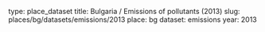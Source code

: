 type: place_dataset
title: Bulgaria / Emissions of pollutants (2013)
slug: places/bg/datasets/emissions/2013
place: bg
dataset: emissions
year: 2013
